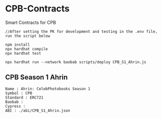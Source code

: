 # CPB-Contracts
Smart Contracts for CPB

```
//After setting the PK for development and testing in the .env file, run the script below

npm install
npx hardhat compile
npx hardhat test

npx hardhat run --network baobab scripts/deploy CPB_S1_Ahrin.js
```

## CPB Season 1 Ahrin
```
Name : Ahrin: CelebPhotobooks Season 1
Symbol : CPB
Standard : ERC721
Baobab : 
Cypress : 
ABI : ./abi/CPB_S1_Ahrin.json
```
